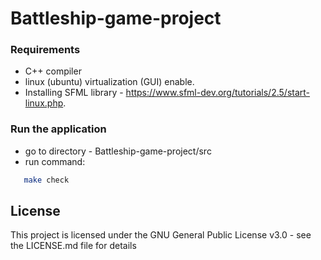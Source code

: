# Battleship-game-project

  
### Requirements
   - C++ compiler
   - linux (ubuntu) virtualization (GUI) enable.
   -  Installing SFML library - https://www.sfml-dev.org/tutorials/2.5/start-linux.php.
  
  
### Run the application   
   * go to directory - Battleship-game-project/src
   * run command:
```bash
   make check
```

## License
This project is licensed under the GNU General Public License v3.0 - see the LICENSE.md file for details 
